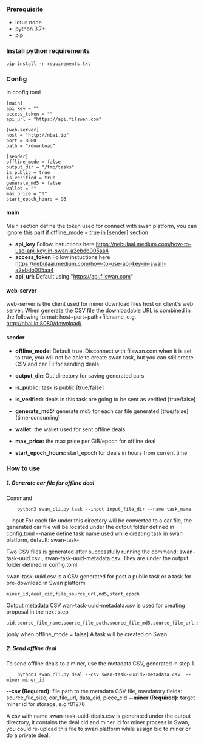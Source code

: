 ### Prerequisite

- lotus node
- python 3.7+ 
- pip

### Install python requirements

```
pip install -r requirements.txt 
```

### Config

In config.toml

```
[main]
api_key = ""
access_token = ""
api_url = "https://api.filswan.com"

[web-server]
host = "http://nbai.io"
port = 8080
path = "/download"

[sender]
offline_mode = false
output_dir = "/tmp/tasks"
is_public = true
is_verified = true
generate_md5 = false
wallet = ""
max_price = "0"
start_epoch_hours = 96
```

#### main
Main section define the token used for connect with swan platform, you can ignore this part if offline_mode = true in [sender] section
- **api_key**   Follow instuctions here https://nebulaai.medium.com/how-to-use-api-key-in-swan-a2ebdb005aa4
- **access_token** Follow instuctions here https://nebulaai.medium.com/how-to-use-api-key-in-swan-a2ebdb005aa4
- **api_url:** Default using "https://api.filswan.com"
#### web-server
web-server is the client used for miner download files host on client's web server. When generate the CSV file the downloadable URL is combined in the following format: host+port+path+filename, e.g. http://nbai.io:8080/download/<filename>

#### sender

- **offline_mode:** Default true. Disconnect with filswan.com when it is set to true, you will not be able to create swan task, but you can still create CSV and car Fil for sending deals.
- **output_dir:** Out directory for saving generated cars

- **is_public:** task is public [true/false]
- **is_verified:** deals in this task are going to be sent as verified [true/false]
- **generate_md5:** generate md5 for each car file generated [true/false] (time-consuming)
- **wallet:** the wallet used for sent offline deals
- **max_price:** the max price per GiB/epoch for offline deal
- **start_epoch_hours:** start_epoch for deals in hours from current time

### How to use

##### 1. Generate car file for offline deal 
Command
```
    python3 swan_cli.py task --input input_file_dir --name task_name
```
--input  For each file under this directory will be converted to a car file, the generated car file will be located under the output folder defined in config.toml
--name  define task name used while creating task in swan platform, default: swan-task-<uuid>

Two CSV files is generated after successfully running the command: swan-task-uuid.csv , swan-task-uuid-metadata.csv. They are under the output folder defined in config.toml.


swan-task-uuid.csv is a CSV generated for post a public task or a task for pre-download in Swan platform 
```
miner_id,deal_cid,file_source_url,md5,start_epoch
```
Output metadata CSV wan-task-uuid-metadata.csv is used for creating proposal in the next step
```
uid,source_file_name,source_file_path,source_file_md5,source_file_url,source_file_size,car_file_name,car_file_path,car_file_md5,car_file_url,car_file_size,deal_cid,data_cid,piece_cid,miner_id,start_epoch
```
[only when offline_mode = false] A task will be created on Swan
##### 2. Send offline deal

To send offline deals to a miner, use the metadata CSV, generated in step 1.

```
    python3 swan_cli.py deal --csv swan-task-<uuid>-metadata.csv  --miner miner_id
```
**--csv (Required):**  file path to the metadata CSV file, mandatory fields: source_file_size, car_file_url, data_cid, piece_cid
**--miner (Required):** target miner id for storage, e.g  f01276

A csv with name swan-task-uuid-deals.csv is generated under the output directory, it contains the deal cid and miner id for miner process in Swan, you could re-upload this file to swan platform while assign bid to miner or do a private deal.

